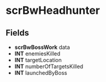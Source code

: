 # scrBwHeadhunter

## Fields
* **scrBwBossWork** data
* **INT** enemiesKilled
* **INT** targetLocation
* **INT** numberOfTargetsKilled
* **INT** launchedByBoss